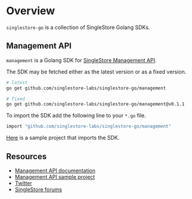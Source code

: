 # Overview

`singlestore-go` is a collection of SingleStore Golang SDKs.

## Management API

`management` is a Golang SDK for [SingleStore Management API](https://docs.singlestore.com/managed-service/en/developer-resources/management-api.html).

The SDK may be fetched either as the latest version or as a fixed version.

```bash
# latest
go get github.com/singlestore-labs/singlestore-go/management

# fixed
go get github.com/singlestore-labs/singlestore-go/management@v0.1.1
```

To import the SDK add the following line to your `*.go` file.

```bash
import "github.com/singlestore-labs/singlestore-go/management"
```

[Here](https://github.com/noprysk-ua/regions-lister) is a sample project that imports the SDK.

## Resources

* [Management API documentation](https://docs.singlestore.com/managed-service/en/developer-resources/management-api.html)
* [Management API sample project](https://github.com/noprysk-ua/regions-lister)
* [Twitter](https://twitter.com/SingleStoreDevs)
* [SingleStore forums](https://www.singlestore.com/forum)
